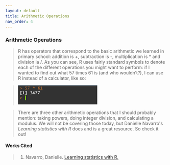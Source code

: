 ```yaml
---
layout: default
title: Arithmetic Operations
nav_order: 4
---
```

### **Arithmetic Operations**

> R has operators that correspond to the basic arithmetic we learned in primary school: addition is +, subtraction is -, multiplication is * and division ia /. As you can see, R uses fairly standard symbols to denote each of the different operations you might want to perform: if I wanted to find out what 57 times 61 is (and who wouldn’t?), I can use R instead of a calculator, like so:

> <img src="https://raw.githubusercontent.com/mefrazi2/mapping-with-r/main/img/arthmetic_operations.jpg">

> There are three other arithmetic operations that I should probably mention: taking powers, doing integer division, and calculating a modulus. We will not be covering those today, but Danielle Navarro's *Learning statistics with R* does and is a great resource. So check it out!

#### **Works Cited**
> 1. Navarro, Danielle. [Learning statistics with R.](https://learningstatisticswithr.com/)
